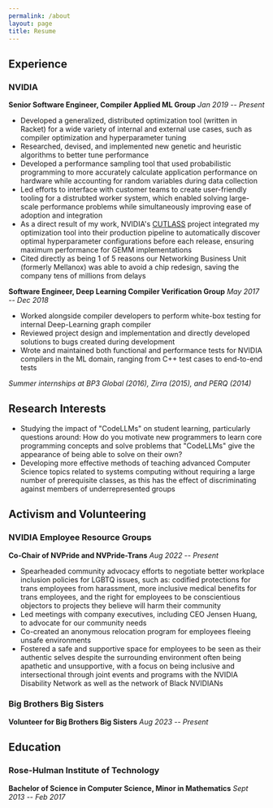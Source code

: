 ```yaml
---
permalink: /about
layout: page
title: Resume
---
```


<!-- # Julie Shapiro -->

## Experience

<!-- ### Rose-Hulman Institute of Technology
**Lecturer, Software Engineering Topics**
*Expected Mar 2025 -- Jun 2025*
- Working with Dr. Sriram Mohan, department head of Computer Science and Software Engineering, to develop a special topics course on Software Engineering
- Goal is to better educate students on problems potentially relating to: Designing easily redistributable projects, Developing and Maintaining projects with very large code bases, Ethical software engineering practices, and more
- Developing personal experience building a course from the ground up to create a learning-centered environment -->

### NVIDIA
**Senior Software Engineer, Compiler Applied ML Group**
*Jan 2019 -- Present*
- Developed a generalized, distributed optimization tool (written in Racket) for a wide variety of internal and external use cases, such as compiler optimization and hyperparameter tuning
- Researched, devised, and implemented new genetic and heuristic algorithms to better tune performance
- Developed a performance sampling tool that used probabilistic programming to more accurately calculate application performance on hardware while accounting for random variables during data collection
- Led efforts to interface with customer teams to create user-friendly tooling for a distrubted worker system, which enabled solving large-scale performance problems while simultaneously improving ease of adoption and integration
- As a direct result of my work, NVIDIA's [CUTLASS][cut] project integrated my optimization tool into their production pipeline to automatically discover optimal hyperparameter configurations before each release, ensuring maximum performance for GEMM implementations
- Cited directly as being 1 of 5 reasons our Networking Business Unit (formerly Mellanox) was able to avoid a chip redesign, saving the company tens of millions from delays

**Software Engineer, Deep Learning Compiler Verification Group**
*May 2017 -- Dec 2018*
- Worked alongside compiler developers to perform white-box testing for internal Deep-Learning graph compiler
- Reviewed project design and implementation and directly developed solutions to bugs created during development
- Wrote and maintained both functional and performance tests for NVIDIA compilers in the ML domain, ranging from C++ test cases to end-to-end tests

*Summer internships at BP3 Global (2016), Zirra (2015), and PERQ (2014)*

## Research Interests
- Studying the impact of "CodeLLMs" on student learning, particularly questions around: How do you motivate new programmers to learn core programming concepts and solve problems that "CodeLLMs" give the appearance of being able to solve on their own?
- Developing more effective methods of teaching advanced Computer Science topics related to systems computing without requiring a large number of prerequisite classes, as this has the effect of discriminating against members of underrepresented groups

## Activism and Volunteering

### NVIDIA Employee Resource Groups
**Co-Chair of NVPride and NVPride-Trans**
*Aug 2022 -- Present*
- Spearheaded community advocacy efforts to negotiate better workplace inclusion policies for LGBTQ issues, such as: codified protections for trans employees from harassment, more inclusive medical benefits for trans employees, and the right for employees to be conscientious objectors to projects they believe will harm their community
- Led meetings with company executives, including CEO Jensen Huang, to advocate for our community needs
- Co-created an anonymous relocation program for employees fleeing unsafe environments
- Fostered a safe and supportive space for employees to be seen as their authentic selves despite the surrounding environment often being apathetic and unsupportive, with a focus on being inclusive and intersectional through joint events and programs with the NVIDIA Disability Network as well as the network of Black NVIDIANs

### Big Brothers Big Sisters
**Volunteer for Big Brothers Big Sisters**
*Aug 2023 -- Present*

## Education

### Rose-Hulman Institute of Technology
**Bachelor of Science in Computer Science, Minor in Mathematics**
*Sept 2013 -- Feb 2017*


[cut]: https://github.com/NVIDIA/cutlass
